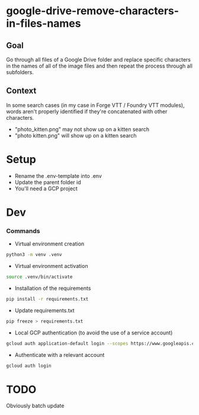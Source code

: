 # google-drive-remove-characters-in-files-names

## Goal
Go through all files of a Google Drive folder and replace specific characters in the names of all of the image files and then repeat the process through all subfolders.

## Context
In some search cases (in my case in Forge VTT / Foundry VTT modules), words aren't properly identified if they're concatenated with other characters.
- "photo_kitten.png" may not show up on a kitten search
- "photo kitten.png" will show up on a kitten search 

# Setup
- Rename the .env-template into .env
- Update the parent folder id
- You'll need a GCP project

# Dev
### Commands
- Virtual environment creation
```bash
python3 -m venv .venv
```
- Virtual environment activation
```bash
source .venv/bin/activate
```
- Installation of the requirements
```bash
pip install -r requirements.txt
```
- Update requirements.txt
```bash
pip freeze > requirements.txt
```
- Local GCP authentication (to avoid the use of a service account)
```bash
gcloud auth application-default login --scopes https://www.googleapis.com/auth/drive.readonly,https://www.googleapis.com/auth/cloud-platform 
```
- Authenticate with a relevant account
```bash
gcloud auth login
```

# TODO
Obviously batch update
